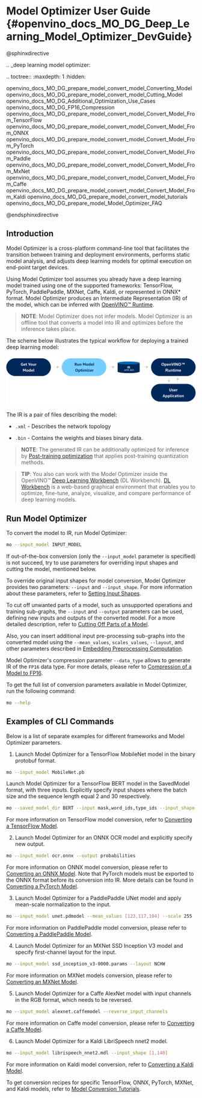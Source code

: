 # Model Optimizer User Guide {#openvino_docs_MO_DG_Deep_Learning_Model_Optimizer_DevGuide}

@sphinxdirective

.. _deep learning model optimizer:

.. toctree::
   :maxdepth: 1
   :hidden:

   openvino_docs_MO_DG_prepare_model_convert_model_Converting_Model
   openvino_docs_MO_DG_prepare_model_convert_model_Cutting_Model
   openvino_docs_MO_DG_Additional_Optimization_Use_Cases
   openvino_docs_MO_DG_FP16_Compression
   openvino_docs_MO_DG_prepare_model_convert_model_Convert_Model_From_TensorFlow
   openvino_docs_MO_DG_prepare_model_convert_model_Convert_Model_From_ONNX
   openvino_docs_MO_DG_prepare_model_convert_model_Convert_Model_From_PyTorch
   openvino_docs_MO_DG_prepare_model_convert_model_Convert_Model_From_Paddle
   openvino_docs_MO_DG_prepare_model_convert_model_Convert_Model_From_MxNet
   openvino_docs_MO_DG_prepare_model_convert_model_Convert_Model_From_Caffe
   openvino_docs_MO_DG_prepare_model_convert_model_Convert_Model_From_Kaldi
   openvino_docs_MO_DG_prepare_model_convert_model_tutorials
   openvino_docs_MO_DG_prepare_model_Model_Optimizer_FAQ

@endsphinxdirective

## Introduction

Model Optimizer is a cross-platform command-line tool that facilitates the transition between training and deployment environments, performs static model analysis, and adjusts deep learning models for optimal execution on end-point target devices.

Using Model Optimizer tool assumes you already have a deep learning model trained using one of the supported frameworks: TensorFlow, PyTorch, PaddlePaddle, MXNet, Caffe, Kaldi, or represented in ONNX* format. Model Optimizer produces an Intermediate Representation (IR) of the model, which can be inferred with [OpenVINO™ Runtime](../OV_Runtime_UG/openvino_intro.md).

> **NOTE**: Model Optimizer does not infer models. Model Optimizer is an offline tool that converts a model into IR and optimizes before the inference takes place.

The scheme below illustrates the typical workflow for deploying a trained deep learning model:

![](img/BASIC_FLOW_MO_simplified.svg)

The IR is a pair of files describing the model:

*  <code>.xml</code> - Describes the network topology

*  <code>.bin</code> - Contains the weights and biases binary data.

> **NOTE**: The generated IR can be additionally optimized for inference by [Post-training optimization](../../tools/pot/docs/Introduction.md)
> that applies post-training quantization methods.

> **TIP**: You also can work with the Model Optimizer inside the OpenVINO™ [Deep Learning Workbench](https://docs.openvino.ai/latest/workbench_docs_Workbench_DG_Introduction.html) (DL Workbench).
> [DL Workbench](https://docs.openvino.ai/latest/workbench_docs_Workbench_DG_Introduction.html) is a web-based graphical environment that enables you to optimize, fine-tune, analyze, visualize, and compare performance of deep learning models.

## Run Model Optimizer

To convert the model to IR, run Model Optimizer:

```sh
mo --input_model INPUT_MODEL
```

If out-of-the-box conversion (only the `--input_model` parameter is specified) is not succeed,
try to use parameters for overriding input shapes and cutting the model, mentioned below.

To override original input shapes for model conversion, Model Optimizer provides two parameters: `--input` and `--input_shape`.
For more information about these parameters, refer to [Setting Input Shapes](prepare_model/convert_model/Converting_Model.md).

To cut off unwanted parts of a model, such as unsupported operations and training sub-graphs,
the `--input` and `--output` parameters can be used, defining new inputs and outputs of the converted model.
For a more detailed description, refer to [Cutting Off Parts of a Model](prepare_model/convert_model/Cutting_Model.md).

Also, you can insert additional input pre-processing sub-graphs into the converted model using
the `--mean_values`, `scales_values`, `--layout`, and other parameters described
in [Embedding Preprocessing Computation](prepare_model/Additional_Optimizations.md).

Model Optimizer's compression parameter `--data_type` allows to generate IR of the `FP16` data type. For more details,
please refer to [Compression of a Model to FP16](prepare_model/FP16_Compression.md).

To get the full list of conversion parameters available in Model Optimizer, run the following command:

```sh
mo --help
```

## Examples of CLI Commands

Below is a list of separate examples for different frameworks and Model Optimizer parameters.

1. Launch Model Optimizer for a TensorFlow MobileNet model in the binary protobuf format.
```sh
mo --input_model MobileNet.pb
```
Launch Model Optimizer for a TensorFlow BERT model in the SavedModel format, with three inputs. Explicitly specify input shapes
where the batch size and the sequence length equal 2 and 30 respectively.
```sh
mo --saved_model_dir BERT --input mask,word_ids,type_ids --input_shape [2,30],[2,30],[2,30]
```
For more information on TensorFlow model conversion,
refer to [Converting a TensorFlow Model](prepare_model/convert_model/Convert_Model_From_TensorFlow.md).

2. Launch Model Optimizer for an ONNX OCR model and explicitly specify new output.
```sh
mo --input_model ocr.onnx --output probabilities
```
For more information on ONNX model conversion,
please refer to [Converting an ONNX Model](prepare_model/convert_model/Convert_Model_From_ONNX.md).
Note that PyTorch models must be exported to the ONNX format before its conversion into IR.
More details can be found in [Converting a PyTorch Model](prepare_model/convert_model/Convert_Model_From_PyTorch.md).

3. Launch Model Optimizer for a PaddlePaddle UNet model and apply mean-scale normalization to the input.
```sh
mo --input_model unet.pdmodel --mean_values [123,117,104] --scale 255
```
For more information on PaddlePaddle model conversion, please refer to
[Converting a PaddlePaddle Model](prepare_model/convert_model/Convert_Model_From_Paddle.md).

4. Launch Model Optimizer for an MXNet SSD Inception V3 model and specify first-channel layout for the input.
```sh
mo --input_model ssd_inception_v3-0000.params --layout NCHW
```
For more information on MXNet models conversion, please refer to [Converting an MXNet Model](prepare_model/convert_model/Convert_Model_From_MxNet.md).

5. Launch Model Optimizer for a Caffe AlexNet model with input channels in the RGB format, which needs to be reversed.
```sh
mo --input_model alexnet.caffemodel --reverse_input_channels
```
For more information on Caffe model conversion, please refer to [Converting a Caffe Model](prepare_model/convert_model/Convert_Model_From_Caffe.md).

6. Launch Model Optimizer for a Kaldi LibriSpeech nnet2 model.
```sh
mo --input_model librispeech_nnet2.mdl --input_shape [1,140]
```
For more information on Kaldi model conversion,
refer to [Converting a Kaldi Model](prepare_model/convert_model/Convert_Model_From_Kaldi.md).

To get conversion recipes for specific TensorFlow, ONNX, PyTorch, MXNet, and Kaldi models,
refer to [Model Conversion Tutorials](prepare_model/convert_model/Convert_Model_Tutorials.md).
